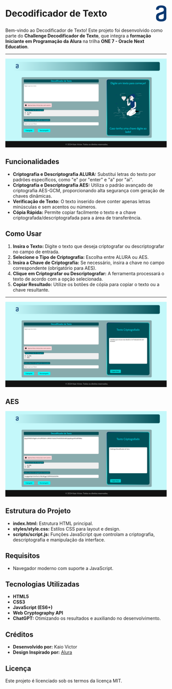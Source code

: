 <h1 style="display: flex; justify-content: space-between; align-items: center;">
  <span>Decodificador de Texto</span>
  <img src="assets/logo_alura.png" alt="Logo da Alura" height="50">
</h1>

Bem-vindo ao Decodificador de Texto! Este projeto foi desenvolvido como parte do **Challenge Decodificador de Texto**, que integra a **formação Iniciante em Programação da Alura** na trilha **ONE 7 - Oracle Next Education**.

---

<img src="assets/tela-inicial-do-decodificador.png" alt="Imagem do Decodificador">


## Funcionalidades

- **Criptografia e Descriptografia ALURA:** Substitui letras do texto por padrões específicos, como "e" por "enter" e "a" por "ai".
- **Criptografia e Descriptografia AES:** Utiliza o padrão avançado de criptografia AES-GCM, proporcionando alta segurança com geração de chaves dinâmicas.
- **Verificação de Texto:** O texto inserido deve conter apenas letras minúsculas e sem acentos ou números.
- **Cópia Rápida:** Permite copiar facilmente o texto e a chave criptografada/descriptografada para a área de transferência.


## Como Usar

1. **Insira o Texto:** Digite o texto que deseja criptografar ou descriptografar no campo de entrada.
2. **Selecione o Tipo de Criptografia:** Escolha entre ALURA ou AES.
3. **Insira a Chave de Criptografia:** Se necessário, insira a chave no campo correspondente (obrigatório para AES).
4. **Clique em Criptografar ou Descriptografar:** A ferramenta processará o texto de acordo com a opção selecionada.
5. **Copiar Resultado:** Utilize os botões de cópia para copiar o texto ou a chave resultante.

---

<img src="assets/tela-apos-descriptografar.png" alt="Imagem do Decodificador">



## AES

<img src="assets/tela-usando-aes.png" alt="Imagem do Decodificador">

## Estrutura do Projeto

- **index.html:** Estrutura HTML principal.
- **styles/style.css:** Estilos CSS para layout e design.
- **scripts/script.js:** Funções JavaScript que controlam a criptografia, descriptografia e manipulação da interface.

## Requisitos

- Navegador moderno com suporte a JavaScript.

## Tecnologias Utilizadas

- **HTML5**
- **CSS3**
- **JavaScript (ES6+)**
- **Web Cryptography API**
- **ChatGPT:** Otimizando os resultados e auxiliando no desenvolvimento.

## Créditos

- **Desenvolvido por:** Kaio Victor
- **Design Inspirado por:** [Alura](https://www.alura.com.br)

## Licença

Este projeto é licenciado sob os termos da licença MIT.

